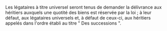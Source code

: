 Les légataires à titre universel seront tenus de demander la délivrance aux héritiers auxquels une quotité des biens est réservée par la loi ; à leur défaut, aux légataires universels et, à défaut de ceux-ci, aux héritiers appelés dans l'ordre établi au titre " Des successions ".
